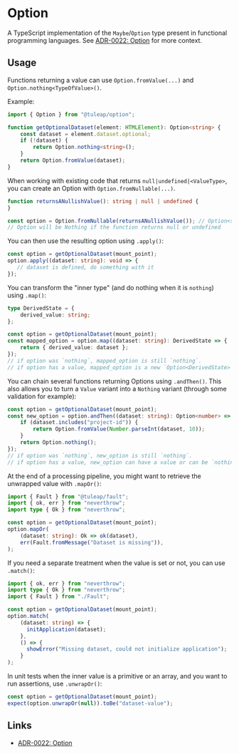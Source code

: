 # Option

A TypeScript implementation of the `Maybe`/`Option` type present in functional programming languages. See [ADR-0022: Option][0] for more context.

## Usage

Functions returning a value can use `Option.fromValue(...)` and `Option.nothing<TypeOfValue>()`.

Example:

```typescript
import { Option } from "@tuleap/option";

function getOptionalDataset(element: HTMLElement): Option<string> {
    const dataset = element.dataset.optional;
    if (!dataset) {
        return Option.nothing<string>();
    }
    return Option.fromValue(dataset);
}
```

When working with existing code that returns `null|undefined|<ValueType>`, you can create an Option with `Option.fromNullable(...)`.

```typescript
function returnsANullishValue(): string | null | undefined {
}

const option = Option.fromNullable(returnsANullishValue()); // Option<string>
// Option will be Nothing if the function returns null or undefined
```

You can then use the resulting option using `.apply()`:

```typescript
const option = getOptionalDataset(mount_point);
option.apply((dataset: string): void => {
   // dataset is defined, do something with it
});
```

You can transform the "inner type" (and do nothing when it is `nothing`) using `.map()`:

```typescript
type DerivedState = {
    derived_value: string;
};

const option = getOptionalDataset(mount_point);
const mapped_option = option.map((dataset: string): DerivedState => {
    return { derived_value: dataset };
});
// if option was `nothing`, mapped_option is still `nothing`.
// if option has a value, mapped_option is a new `Option<DerivedState>`.
```

You can chain several functions returning Options using `.andThen()`. This also allows you to turn a `Value` variant into a `Nothing` variant (through some validation for example):

```typescript
const option = getOptionalDataset(mount_point);
const new_option = option.andThen((dataset: string): Option<number> => {
    if (dataset.includes("project-id")) {
        return Option.fromValue(Number.parseInt(dataset, 10));
    }
    return Option.nothing();
});
// if option was `nothing`, new_option is still `nothing`.
// if option has a value, new_option can have a value or can be `nothing`, depending on `dataset`.
```

At the end of a processing pipeline, you might want to retrieve the unwrapped value with `.mapOr()`:

```typescript
import { Fault } from "@tuleap/fault";
import { ok, err } from "neverthrow";
import type { Ok } from "neverthrow";

const option = getOptionalDataset(mount_point);
option.mapOr(
    (dataset: string): Ok => ok(dataset),
    err(Fault.fromMessage("Dataset is missing")),
);
```

If you need a separate treatment when the value is set or not, you can use `.match()`:

```typescript
import { ok, err } from "neverthrow";
import type { Ok } from "neverthrow";
import { Fault } from "./Fault";

const option = getOptionalDataset(mount_point);
option.match(
    (dataset: string) => {
      initApplication(dataset);
    },
    () => {
      showError("Missing dataset, could not initialize application");
    }
);
```

In unit tests when the inner value is a primitive or an array, and you want to run assertions, use `.unwrapOr()`:

```typescript
const option = getOptionalDataset(mount_point);
expect(option.unwrapOr(null)).toBe("dataset-value");
```

## Links

* [ADR-0022: Option][0]

[0]: ../../../docs/decisions/0022-option.md

